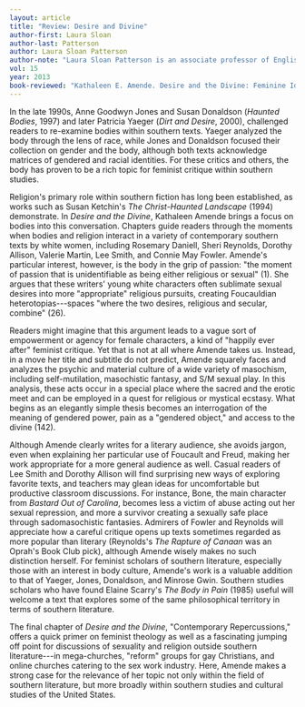 ```yaml
---
layout: article
title: "Review: Desire and Divine"
author-first: Laura Sloan
author-last: Patterson
author: Laura Sloan Patterson
author-note: "Laura Sloan Patterson is an associate professor of English at Seton Hill University."
vol: 15
year: 2013
book-reviewed: "Kathaleen E. Amende. Desire and the Divine: Feminine Identity in White Southern Women's Writing. Baton Rouge: Louisiana State University Press, 2013. xii + 162 pp. ISBN 978-0-8071-5083-2. "
---
```


In the late 1990s, Anne Goodwyn Jones and Susan Donaldson (*Haunted
Bodies*, 1997) and later Patricia Yaeger (*Dirt and Desire*, 2000),
challenged readers to re-examine bodies within southern texts. Yaeger
analyzed the body through the lens of race, while Jones and Donaldson
focused their collection on gender and the body, although both texts
acknowledge matrices of gendered and racial identities. For these
critics and others, the body has proven to be a rich topic for feminist
critique within southern studies.

Religion's primary role within southern fiction has long been
established, as works such as Susan Ketchin's *The Christ-Haunted
Landscape* (1994) demonstrate. In *Desire and the Divine*, Kathaleen
Amende brings a focus on bodies into this conversation. Chapters guide
readers through the moments when bodies and religion interact in a
variety of contemporary southern texts by white women, including
Rosemary Daniell, Sheri Reynolds, Dorothy Allison, Valerie Martin, Lee
Smith, and Connie May Fowler. Amende's particular interest, however, is
the body in the grip of passion: "the moment of passion that is
unidentifiable as being either religious or sexual" (1). She argues that
these writers' young white characters often sublimate sexual desires
into more "appropriate" religious pursuits, creating Foucauldian
heterotopias---spaces "where the two desires, religious and secular,
combine" (26).

Readers might imagine that this argument leads to a vague sort of
empowerment or agency for female characters, a kind of "happily ever
after" feminist critique. Yet that is not at all where Amende takes us.
Instead, in a move her title and subtitle do not predict, Amende
squarely faces and analyzes the psychic and material culture of a wide
variety of masochism, including self-mutilation, masochistic fantasy,
and S/M sexual play. In this analysis, these acts occur in a special
place where the sacred and the erotic meet and can be employed in a
quest for religious or mystical ecstasy. What begins as an elegantly
simple thesis becomes an interrogation of the meaning of gendered power,
pain as a "gendered object," and access to the divine (142).

Although Amende clearly writes for a literary audience, she avoids
jargon, even when explaining her particular use of Foucault and Freud,
making her work appropriate for a more general audience as well. Casual
readers of Lee Smith and Dorothy Allison will find surprising new ways
of exploring favorite texts, and teachers may glean ideas for
uncomfortable but productive classroom discussions. For instance, Bone,
the main character from *Bastard Out of Carolina*, becomes less a victim
of abuse acting out her sexual repression, and more a survivor creating
a sexually safe place through sadomasochistic fantasies. Admirers of
Fowler and Reynolds will appreciate how a careful critique opens up
texts sometimes regarded as more popular than literary (Reynolds's *The
Rapture of Canaan* was an Oprah's Book Club pick), although Amende
wisely makes no such distinction herself. For feminist scholars of
southern literature, especially those with an interest in body culture,
Amende's work is a valuable addition to that of Yaeger, Jones,
Donaldson, and Minrose Gwin. Southern studies scholars who have found
Elaine Scarry's *The Body in Pain* (1985) useful will welcome a text
that explores some of the same philosophical territory in terms of
southern literature.

The final chapter of *Desire and the Divine*, "Contemporary
Repercussions," offers a quick primer on feminist theology as well as a
fascinating jumping off point for discussions of sexuality and religion
outside southern literature---in mega-churches, "reform" groups for gay
Christians, and online churches catering to the sex work industry. Here,
Amende makes a strong case for the relevance of her topic not only
within the field of southern literature, but more broadly within
southern studies and cultural studies of the United States.

